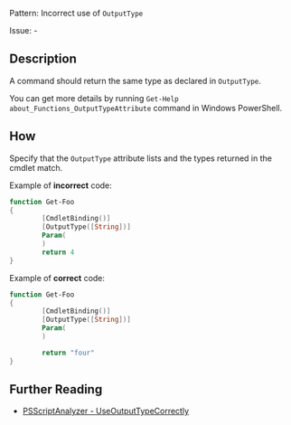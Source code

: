Pattern: Incorrect use of `OutputType`

Issue: -

## Description

A command should return the same type as declared in `OutputType`.

You can get more details by running `Get-Help about_Functions_OutputTypeAttribute` command in Windows PowerShell.

## How

Specify that the `OutputType` attribute lists and the types returned in the cmdlet match.

Example of **incorrect** code:

``` PowerShell
function Get-Foo
{
        [CmdletBinding()]
        [OutputType([String])]
        Param(
        )
        return 4
}
```

Example of **correct** code:

``` PowerShell
function Get-Foo
{
        [CmdletBinding()]
        [OutputType([String])]
        Param(
        )

        return "four"
}
```

## Further Reading

* [PSScriptAnalyzer - UseOutputTypeCorrectly](https://github.com/PowerShell/PSScriptAnalyzer/blob/master/RuleDocumentation/UseOutputTypeCorrectly.md)